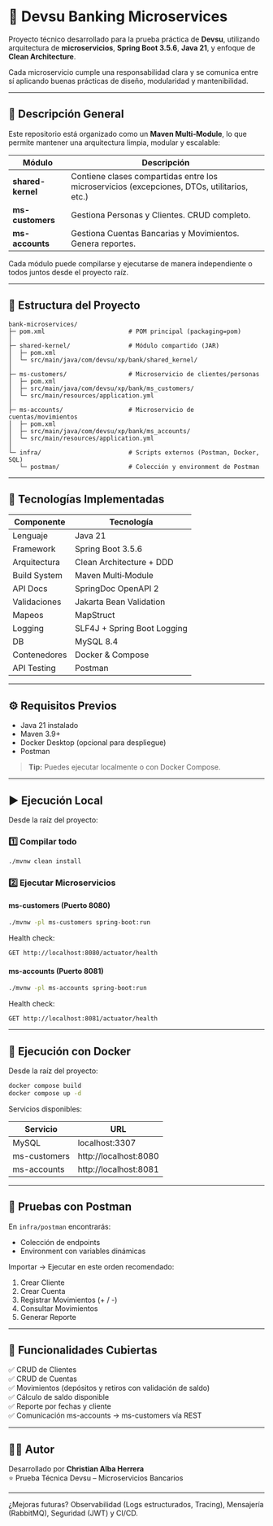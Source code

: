 # 🏦 Devsu Banking Microservices

Proyecto técnico desarrollado para la prueba práctica de **Devsu**, utilizando arquitectura de **microservicios**, **Spring Boot 3.5.6**, **Java 21**, y enfoque de **Clean Architecture**.

Cada microservicio cumple una responsabilidad clara y se comunica entre sí aplicando buenas prácticas de diseño, modularidad y mantenibilidad.

---

## 📘 Descripción General

Este repositorio está organizado como un **Maven Multi‑Module**, lo que permite mantener una arquitectura limpia, modular y escalable:

| Módulo | Descripción |
|--------|----------------|
| **shared-kernel** | Contiene clases compartidas entre los microservicios (excepciones, DTOs, utilitarios, etc.) |
| **ms-customers** | Gestiona Personas y Clientes. CRUD completo. |
| **ms-accounts** | Gestiona Cuentas Bancarias y Movimientos. Genera reportes. |

Cada módulo puede compilarse y ejecutarse de manera independiente o todos juntos desde el proyecto raíz.

---

## 📂 Estructura del Proyecto

```
bank-microservices/
├─ pom.xml                       # POM principal (packaging=pom)
│
├─ shared-kernel/                # Módulo compartido (JAR)
│  ├─ pom.xml
│  └─ src/main/java/com/devsu/xp/bank/shared_kernel/
│
├─ ms-customers/                 # Microservicio de clientes/personas
│  ├─ pom.xml
│  ├─ src/main/java/com/devsu/xp/bank/ms_customers/
│  └─ src/main/resources/application.yml
│
├─ ms-accounts/                  # Microservicio de cuentas/movimientos
│  ├─ pom.xml
│  ├─ src/main/java/com/devsu/xp/bank/ms_accounts/
│  └─ src/main/resources/application.yml
│
└─ infra/                        # Scripts externos (Postman, Docker, SQL)
   └─ postman/                   # Colección y environment de Postman
```

---

## 🧰 Tecnologías Implementadas

| Componente | Tecnología |
|------------|-------------|
| Lenguaje | Java 21 |
| Framework | Spring Boot 3.5.6 |
| Arquitectura | Clean Architecture + DDD |
| Build System | Maven Multi‑Module |
| API Docs | SpringDoc OpenAPI 2 |
| Validaciones | Jakarta Bean Validation |
| Mapeos | MapStruct |
| Logging | SLF4J + Spring Boot Logging |
| DB | MySQL 8.4 |
| Contenedores | Docker & Compose |
| API Testing | Postman |

---

## ⚙️ Requisitos Previos

- Java 21 instalado
- Maven 3.9+
- Docker Desktop (opcional para despliegue)
- Postman

> **Tip:** Puedes ejecutar localmente o con Docker Compose.

---

## ▶️ Ejecución Local

Desde la raíz del proyecto:

### 1️⃣ Compilar todo

```bash
./mvnw clean install
```

### 2️⃣ Ejecutar Microservicios

#### **ms-customers (Puerto 8080)**

```bash
./mvnw -pl ms-customers spring-boot:run
```

Health check:

```
GET http://localhost:8080/actuator/health
```

#### **ms-accounts (Puerto 8081)**

```bash
./mvnw -pl ms-accounts spring-boot:run
```

Health check:

```
GET http://localhost:8081/actuator/health
```

---

## 🐳 Ejecución con Docker

Desde la raíz del proyecto:

```bash
docker compose build
docker compose up -d
```

Servicios disponibles:

| Servicio | URL |
|----------|------|
| MySQL | localhost:3307 |
| ms-customers | http://localhost:8080 |
| ms-accounts | http://localhost:8081 |

---

## 🧪 Pruebas con Postman

En `infra/postman` encontrarás:

- Colección de endpoints
- Environment con variables dinámicas

Importar → Ejecutar en este orden recomendado:

1. Crear Cliente
2. Crear Cuenta
3. Registrar Movimientos (+ / -)
4. Consultar Movimientos
5. Generar Reporte

---

## 📜 Funcionalidades Cubiertas

✅ CRUD de Clientes  
✅ CRUD de Cuentas  
✅ Movimientos (depósitos y retiros con validación de saldo)  
✅ Cálculo de saldo disponible  
✅ Reporte por fechas y cliente  
✅ Comunicación ms-accounts → ms-customers vía REST  

---

## 👨‍💻 Autor

Desarrollado por **Christian Alba Herrera**  
⭐ Prueba Técnica Devsu – Microservicios Bancarios

---

¿Mejoras futuras? Observabilidad (Logs estructurados, Tracing), Mensajería (RabbitMQ), Seguridad (JWT) y CI/CD.

